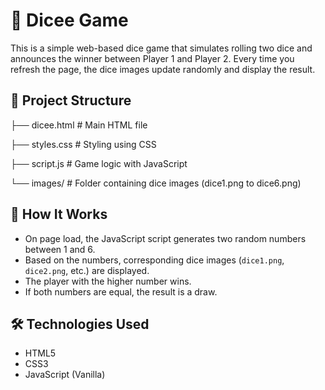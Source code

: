 # 🎲 Dicee Game

This is a simple web-based dice game that simulates rolling two dice and announces the winner between Player 1 and Player 2. Every time you refresh the page, the dice images update randomly and display the result.

## 📁 Project Structure

├── dicee.html # Main HTML file

├── styles.css # Styling using CSS

├── script.js # Game logic with JavaScript

└── images/ # Folder containing dice images (dice1.png to dice6.png)


## 🚀 How It Works

- On page load, the JavaScript script generates two random numbers between 1 and 6.
- Based on the numbers, corresponding dice images (`dice1.png`, `dice2.png`, etc.) are displayed.
- The player with the higher number wins.
- If both numbers are equal, the result is a draw.

## 🛠 Technologies Used

- HTML5
- CSS3
- JavaScript (Vanilla)


